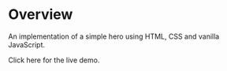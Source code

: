 # Overview

An implementation of a simple hero using HTML, CSS and vanilla JavaScript.

Click here for the live demo.
